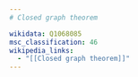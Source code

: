 ```yaml
---
# Closed graph theorem

wikidata: Q1068085
msc_classification: 46
wikipedia_links:
  - "[[Closed graph theorem]]"
---
```

